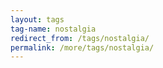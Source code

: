 ```yaml
---
layout: tags
tag-name: nostalgia
redirect_from: /tags/nostalgia/
permalink: /more/tags/nostalgia/
---
```

